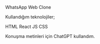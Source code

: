 WhatsApp Web Clone

Kullandığım teknolojiler;

HTML
React JS
CSS

Konuşma metinleri için ChatGPT kullandım.